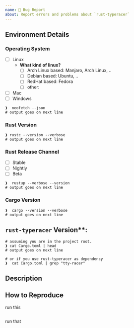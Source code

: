 ```yaml
---
name: 🐞 Bug Report
about: Report errors and problems about `rust-typeracer`
---
```


## Environment Details

<!-- Fill in the below form so that we have the relevant details about the environment where the bug/error is occurring. -->

### Operating System

- [ ] Linux
    - **What kind of linux?**
        - [ ] Arch Linux based: Manjaro, Arch Linux, ..
        - [ ] Debian based: Ubuntu, ..
        - [ ] RedHat based: Fedora
        - [ ] other:
- [ ] Mac
- [ ] Windows

```shell
❱  neofetch --json
# output goes on next line

```

### Rust Version

```shell
❱ rustc --version --verbose
# output goes on next line

```

### Rust Release Channel

- [ ] Stable
- [ ] Nightly
- [ ] Beta

```shell
❱  rustup --verbose --version
# output goes on next line

```

### Cargo Version

```shell
❱  cargo --version --verbose
# output goes on next line

```

## `rust-typeracer` Version**:

```shell
# assuming you are in the project root.
❱ cat Cargo.toml | head
# output goes on next line

# or if you use rust-typeracer as dependency
❱  cat Cargo.toml | grep "tty-racer"
```

## Description

<!-- Provide a clear and concise description of the bug/problem you are experiencing. -->

## How to Reproduce

run this
```shell

```

run that
```shell

```
